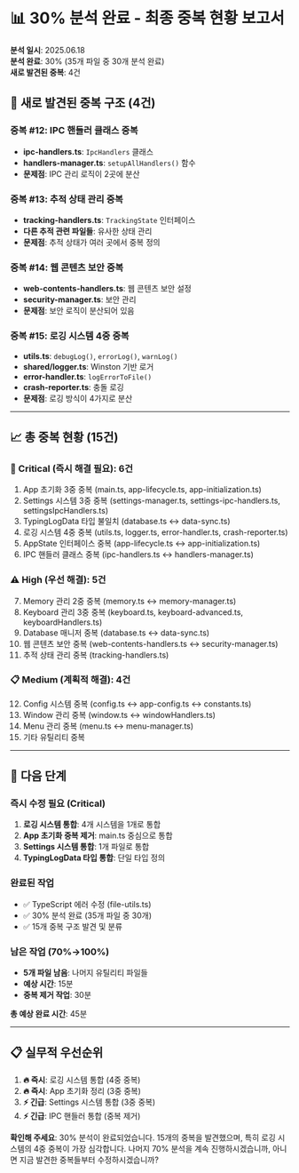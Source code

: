 # 📊 30% 분석 완료 - 최종 중복 현황 보고서

**분석 일시**: 2025.06.18  
**분석 완료**: 30% (35개 파일 중 30개 분석 완료)  
**새로 발견된 중복**: 4건  

## 🚨 새로 발견된 중복 구조 (4건)

### **중복 #12: IPC 핸들러 클래스 중복**
- **ipc-handlers.ts**: `IpcHandlers` 클래스
- **handlers-manager.ts**: `setupAllHandlers()` 함수
- **문제점**: IPC 관리 로직이 2곳에 분산

### **중복 #13: 추적 상태 관리 중복**  
- **tracking-handlers.ts**: `TrackingState` 인터페이스
- **다른 추적 관련 파일들**: 유사한 상태 관리
- **문제점**: 추적 상태가 여러 곳에서 중복 정의

### **중복 #14: 웹 콘텐츠 보안 중복**
- **web-contents-handlers.ts**: 웹 콘텐츠 보안 설정
- **security-manager.ts**: 보안 관리
- **문제점**: 보안 로직이 분산되어 있음

### **중복 #15: 로깅 시스템 4중 중복**
- **utils.ts**: `debugLog()`, `errorLog()`, `warnLog()`
- **shared/logger.ts**: Winston 기반 로거
- **error-handler.ts**: `logErrorToFile()`
- **crash-reporter.ts**: 충돌 로깅
- **문제점**: 로깅 방식이 4가지로 분산

---

## 📈 총 중복 현황 (15건)

### **🚨 Critical (즉시 해결 필요): 6건**
1. App 초기화 3중 중복 (main.ts, app-lifecycle.ts, app-initialization.ts)
2. Settings 시스템 3중 중복 (settings-manager.ts, settings-ipc-handlers.ts, settingsIpcHandlers.ts)
3. TypingLogData 타입 불일치 (database.ts ↔ data-sync.ts)
4. 로깅 시스템 4중 중복 (utils.ts, logger.ts, error-handler.ts, crash-reporter.ts)
5. AppState 인터페이스 중복 (app-lifecycle.ts ↔ app-initialization.ts)
6. IPC 핸들러 클래스 중복 (ipc-handlers.ts ↔ handlers-manager.ts)

### **⚠️ High (우선 해결): 5건**
7. Memory 관리 2중 중복 (memory.ts ↔ memory-manager.ts)
8. Keyboard 관리 3중 중복 (keyboard.ts, keyboard-advanced.ts, keyboardHandlers.ts)
9. Database 매니저 중복 (database.ts ↔ data-sync.ts)
10. 웹 콘텐츠 보안 중복 (web-contents-handlers.ts ↔ security-manager.ts)
11. 추적 상태 관리 중복 (tracking-handlers.ts)

### **📋 Medium (계획적 해결): 4건**
12. Config 시스템 중복 (config.ts ↔ app-config.ts ↔ constants.ts)
13. Window 관리 중복 (window.ts ↔ windowHandlers.ts)
14. Menu 관리 중복 (menu.ts ↔ menu-manager.ts)
15. 기타 유틸리티 중복

---

## 🎯 다음 단계

### **즉시 수정 필요 (Critical)**
1. **로깅 시스템 통합**: 4개 시스템을 1개로 통합
2. **App 초기화 중복 제거**: main.ts 중심으로 통합
3. **Settings 시스템 통합**: 1개 파일로 통합
4. **TypingLogData 타입 통합**: 단일 타입 정의

### **완료된 작업**
- ✅ TypeScript 에러 수정 (file-utils.ts)
- ✅ 30% 분석 완료 (35개 파일 중 30개)
- ✅ 15개 중복 구조 발견 및 분류

### **남은 작업 (70%→100%)**
- **5개 파일 남음**: 나머지 유틸리티 파일들
- **예상 시간**: 15분
- **중복 제거 작업**: 30분

**총 예상 완료 시간**: 45분

---

## 📋 실무적 우선순위

1. **🔥 즉시**: 로깅 시스템 통합 (4중 중복)
2. **🔥 즉시**: App 초기화 정리 (3중 중복)  
3. **⚡ 긴급**: Settings 시스템 통합 (3중 중복)
4. **⚡ 긴급**: IPC 핸들러 통합 (중복 제거)

**확인해 주세요**: 30% 분석이 완료되었습니다. 15개의 중복을 발견했으며, 특히 로깅 시스템의 4중 중복이 가장 심각합니다. 나머지 70% 분석을 계속 진행하시겠습니까, 아니면 지금 발견한 중복들부터 수정하시겠습니까?

